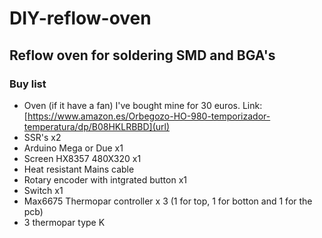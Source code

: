 # DIY-reflow-oven
## Reflow oven for soldering SMD and BGA's
### Buy list
- Oven (if it have a fan) I've bought mine for 30 euros. Link: [https://www.amazon.es/Orbegozo-HO-980-temporizador-temperatura/dp/B08HKLRBBD](url)
- SSR's x2
- Arduino Mega or Due x1
- Screen HX8357 480X320 x1
- Heat resistant Mains cable
- Rotary encoder with intgrated button x1
- Switch x1 
- Max6675 Thermopar controller x 3 (1 for top, 1 for botton and 1 for the pcb)
- 3 thermopar type K
